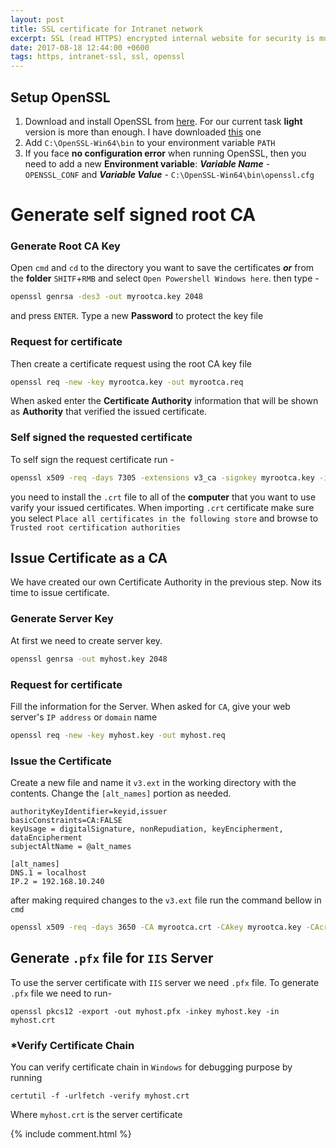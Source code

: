 ```yaml
---
layout: post
title: SSL certificate for Intranet network
excerpt: SSL (read HTTPS) encrypted internal website for security is must for banking solution. This is how I solved the problem. 
date: 2017-08-18 12:44:00 +0600
tags: https, intranet-ssl, ssl, openssl
---
```

## Setup OpenSSL
1. Download and install OpenSSL from [here](https://slproweb.com/products/Win32OpenSSL.html). For our current task **light** version is more than enough. I have downloaded [this](https://slproweb.com/download/Win64OpenSSL_Light-1_1_0f.exe) one
2. Add `C:\OpenSSL-Win64\bin` to your environment variable `PATH`
3. If you face **no configuration error** when running OpenSSL, then you need to add a new **Environment variable**: _**Variable Name**_ - `OPENSSL_CONF` and _**Variable Value**_ - `C:\OpenSSL-Win64\bin\openssl.cfg`

# Generate self signed root CA 
### Generate Root CA Key
Open `cmd` and `cd` to the directory you want to save the certificates _**or**_ from the **folder** `SHITF`+`RMB` and select `Open Powershell Windows here`. then type - 

```bash
openssl genrsa -des3 -out myrootca.key 2048
``` 
and press `ENTER`. Type a new **Password** to protect the key file

### Request for certificate
Then create a certificate request using the root CA key file
```bash
openssl req -new -key myrootca.key -out myrootca.req
```
When asked enter the **Certificate Authority** information that will be shown as **Authority** that verified the issued certificate.

### Self signed the requested certificate
To self sign the request certificate run -
```bash
openssl x509 -req -days 7305 -extensions v3_ca -signkey myrootca.key -in myrootca.req -out myrootca.crt
```
you need to install the `.crt` file to all of the **computer** that you want to use varify your issued certificates. When importing `.crt` certificate make sure you select `Place all certificates in the following store` and browse to `Trusted root certification authorities`

## Issue Certificate as a CA
We have created our own Certificate Authority in the previous step. Now its time to issue certificate. 

### Generate Server Key
At first we need to create server key.
```bash
openssl genrsa -out myhost.key 2048
```
### Request for certificate
Fill the information for the Server. When asked for `CA`, give your web server's `IP address` or `domain` name 
```bash
openssl req -new -key myhost.key -out myhost.req
```
### Issue the Certificate
Create a new file and name it `v3.ext` in the working directory with the contents. Change the `[alt_names]` portion as needed.
```ext
authorityKeyIdentifier=keyid,issuer
basicConstraints=CA:FALSE
keyUsage = digitalSignature, nonRepudiation, keyEncipherment, dataEncipherment
subjectAltName = @alt_names

[alt_names]
DNS.1 = localhost
IP.2 = 192.168.10.240
```
after making required changes to the `v3.ext` file run the command bellow in `cmd`

```bash
openssl x509 -req -days 3650 -CA myrootca.crt -CAkey myrootca.key -CAcreateserial -sha256 -extfile v3.ext -out myhost.crt -in myhost.req
```

## Generate `.pfx` file for `IIS` Server
To use the server certificate with `IIS` server we need `.pfx` file. To generate `.pfx` file we need to run-
```
openssl pkcs12 -export -out myhost.pfx -inkey myhost.key -in myhost.crt
```



### *Verify Certificate Chain
You can verify certificate chain in `Windows` for debugging purpose by running
```
certutil -f -urlfetch -verify myhost.crt
```
Where `myhost.crt` is the server certificate


{% include comment.html %}
